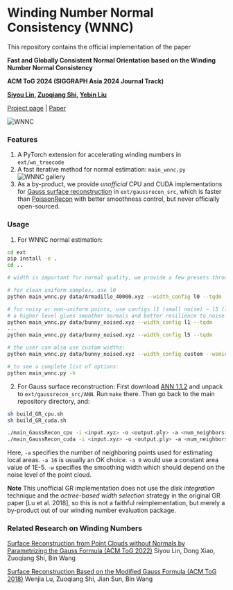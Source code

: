 # Winding Number Normal Consistency (WNNC)

This repository contains the official implementation of the paper

**Fast and Globally Consistent Normal Orientation based on the Winding Number Normal Consistency**

**ACM ToG 2024 (SIGGRAPH Asia 2024 Journal Track)**

**[Siyou Lin](https://jsnln.github.io/), [Zuoqiang Shi](https://shizqi.github.io/), [Yebin Liu](http://liuyebin.com/)**

[Project page](https://jsnln.github.io/wnnc/index.html) | [Paper](https://arxiv.org/abs/2405.16634)

![WNNC](assets/wnnc_illustration.jpg "WNNC")

### Features

1. A PyTorch extension for accelerating winding numbers in `ext/wn_treecode`
2. A fast iterative method for normal estimation: `main_wnnc.py`
![WNNC gallery](assets/wnnc_gallery.jpg "WNNC gallery")
3. As a by-product, we provide *unofficial* CPU and CUDA implementations for [Gauss surface reconstruction](https://dl.acm.org/doi/10.1145/3233984) in `ext/gaussrecon_src`, which is faster than [PoissonRecon](https://github.com/mkazhdan/PoissonRecon) with better smoothness control, but never officially open-sourced.

### Usage

1. For WNNC normal estimation:
```bash
cd ext
pip install -e .
cd ..

# width is important for normal quality, we provide a few presets through --width_config

# for clean uniform samples, use l0
python main_wnnc.py data/Armadillo_40000.xyz --width_config l0 --tqdm

# for noisy or non-uniform points, use configs l1 (small noise) ~ l5 (large noise) depending on the noise level
# a higher level gives smoother normals and better resilience to noise
python main_wnnc.py data/bunny_noised.xyz --width_config l1 --tqdm
...
python main_wnnc.py data/bunny_noised.xyz --width_config l5 --tqdm

# the user can also use custom widths:
python main_wnnc.py data/bunny_noised.xyz --width_config custom --wsmin 0.03 --wsmax 0.12 --tqdm

# to see a complete list of options:
python main_wnnc.py -h
```

2. For Gauss surface reconstruction:
First download [ANN 1.1.2](https://www.cs.umd.edu/~mount/ANN/) and unpack to `ext/gaussrecon_src/ANN`. Run `make` there. Then go back to the main repository directory, and:
```bash
sh build_GR_cpu.sh
sh build_GR_cuda.sh

./main_GaussRecon_cpu -i <input.xyz> -o <output.ply> -a <num_neighbors> -w <smoothing_width>
./main_GaussRecon_cuda -i <input.xyz> -o <output.ply> -a <num_neighbors> -w <smoothing_width>
```
Here, `-a` specifies the number of neighboring points used for estimating local areas. `-a 16` is usually an OK choice. `-a 0` would use a constant area value of 1E-5. `-w` specifies the smoothing width which should depend on the noise level of the point cloud.

**Note** This unofficial GR implementation does not use the *disk integration* technique and the *octree-based width selection* strategy in the original GR paper [Lu et al. 2018], so this is not a faithful reimplementation, but merely a by-product out of our winding number evaluation package.

### Related Research on Winding Numbers

[Surface Reconstruction from Point Clouds without Normals by Parametrizing the Gauss Formula  (ACM ToG 2022)](https://dl.acm.org/doi/10.1145/3554730)
Siyou Lin, Dong Xiao, Zuoqiang Shi, Bin Wang

[Surface Reconstruction Based on the Modified Gauss Formula  (ACM ToG 2018)](https://doi.org/10.1145/3233984)
Wenjia Lu, Zuoqiang Shi, Jian Sun,  Bin Wang

